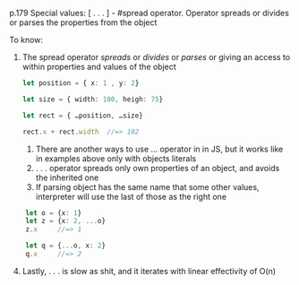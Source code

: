 p.179
Special values:
[ . . . ] - #spread operator. Operator spreads or divides or parses the properties from the object

To know:

1. The spread operator *spreads* or *divides* or *parses* or giving an access to within properties and values of the object
	```ts
	let position = { x: 1 , y: 2}
	
	let size = { width: 100, heigh: 75}
	
	let rect = { …position, …size} 
	
	rect.x + rect.width  //=> 102 
	```
	1. There are another ways to use ... operator in in JS, but it works like in examples above only with objects literals
	2. . . . operator spreads only own properties of an object, and avoids the inherited one
	3.  If parsing object has the same name that some other values, interpreter will use the last of those as the right one
```ts
	let o = {x: 1}
	let z = {x: 2, ...o}
	z.x     //=> 1

	let q = {...o, x: 2}
	q.x     //=> 2
```


4. Lastly, . . . is slow as shit, and it iterates with linear effectivity of O(n)
